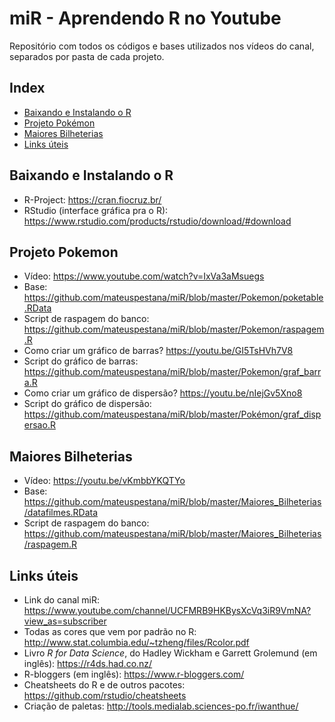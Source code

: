 # miR - Aprendendo R no Youtube

Repositório com todos os códigos e bases utilizados nos vídeos do canal, separados por pasta de cada projeto.

## Index
- [Baixando e Instalando o R](#baixando-e-instalando-o-r)
- [Projeto Pokémon](#projeto-pokemon)
- [Maiores Bilheterias](#maiores-bilheterias)
- [Links úteis](#links-uteis)


## Baixando e Instalando o R
- R-Project: https://cran.fiocruz.br/
- RStudio (interface gráfica pra o R): https://www.rstudio.com/products/rstudio/download/#download


## Projeto Pokemon
- Vídeo: https://www.youtube.com/watch?v=IxVa3aMsuegs
- Base: https://github.com/mateuspestana/miR/blob/master/Pokemon/poketable.RData
- Script de raspagem do banco: https://github.com/mateuspestana/miR/blob/master/Pokemon/raspagem.R
- Como criar um gráfico de barras? https://youtu.be/GI5TsHVh7V8
- Script do gráfico de barras: https://github.com/mateuspestana/miR/blob/master/Pokemon/graf_barra.R
- Como criar um gráfico de dispersão? https://youtu.be/nIejGv5Xno8
- Script do gráfico de dispersão: https://github.com/mateuspestana/miR/blob/master/Pokémon/graf_dispersao.R


## Maiores Bilheterias
- Vídeo: https://youtu.be/vKmbbYKQTYo
- Base: https://github.com/mateuspestana/miR/blob/master/Maiores_Bilheterias/datafilmes.RData
- Script de raspagem do banco: https://github.com/mateuspestana/miR/blob/master/Maiores_Bilheterias/raspagem.R


## Links úteis
- Link do canal miR: https://www.youtube.com/channel/UCFMRB9HKBysXcVq3iR9VmNA?view_as=subscriber
- Todas as cores que vem por padrão no R: http://www.stat.columbia.edu/~tzheng/files/Rcolor.pdf
- Livro *R for Data Science*, do Hadley Wickham e Garrett Grolemund (em inglês): https://r4ds.had.co.nz/
- R-bloggers (em inglês): https://www.r-bloggers.com/
- Cheatsheets do R e de outros pacotes: https://github.com/rstudio/cheatsheets
- Criação de paletas: http://tools.medialab.sciences-po.fr/iwanthue/ 





